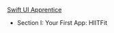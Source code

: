 [Swift UI Apprentice](https://www.kodeco.com/books/swiftui-apprentice)

* Section I: Your First App: HIITFit
